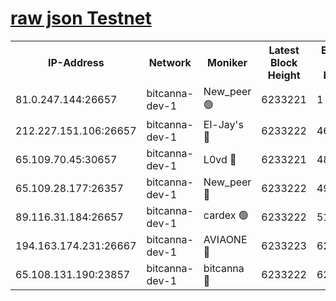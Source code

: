 [raw json Testnet](https://rpc-check.bcat.stavr.tech/bcat/rpc-bcat-result.json)
=


<table><tr><th>IP-Address</th><th>Network</th><th>Moniker</th><th>Latest Block Height</th><th>Earliest Block Height</th><th>Catching Up</th><th>Tx Index</th><th>Voting Power</th><th>Scan Time</th></tr><tr><td>81.0.247.144:26657</td><td>bitcanna-dev-1</td><td>New_peer 🟢</td><td>6233221</td><td>1</td><td>False</td><td>on</td><td>0</td><td>2024-01-31T16:10:00.311014549UTC</td></tr><tr><td>212.227.151.106:26657</td><td>bitcanna-dev-1</td><td>El-Jay's 🔴</td><td>6233222</td><td>4670391</td><td>False</td><td>on</td><td>2218164</td><td>2024-01-31T16:10:07.182680958UTC</td></tr><tr><td>65.109.70.45:30657</td><td>bitcanna-dev-1</td><td>L0vd 🔴</td><td>6233221</td><td>4828155</td><td>False</td><td>on</td><td>7920</td><td>2024-01-31T16:10:00.697908096UTC</td></tr><tr><td>65.109.28.177:26357</td><td>bitcanna-dev-1</td><td>New_peer 🔴</td><td>6233222</td><td>4952911</td><td>False</td><td>on</td><td>2237067</td><td>2024-01-31T16:10:07.896049891UTC</td></tr><tr><td>89.116.31.184:26657</td><td>bitcanna-dev-1</td><td>cardex 🟢</td><td>6233222</td><td>5185001</td><td>False</td><td>on</td><td>0</td><td>2024-01-31T16:10:07.566331028UTC</td></tr><tr><td>194.163.174.231:26667</td><td>bitcanna-dev-1</td><td>AVIAONE 🔴</td><td>6233223</td><td>6222001</td><td>False</td><td>on</td><td>1949865</td><td>2024-01-31T16:10:14.875152688UTC</td></tr><tr><td>65.108.131.190:23857</td><td>bitcanna-dev-1</td><td>bitcanna 🔴</td><td>6233222</td><td>6229222</td><td>False</td><td>off</td><td>82269</td><td>2024-01-31T16:10:08.279901579UTC</td></tr></table>
